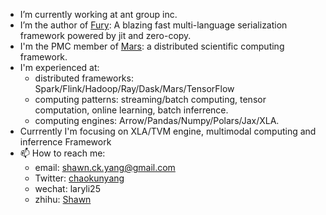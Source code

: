 

- I’m currently working at ant group inc.
- I’m the author of [Fury](https://github.com/alipay/fury): A blazing fast multi-language serialization framework powered by jit and zero-copy.
- I'm the PMC member of [Mars](https://github.com/mars-project/mars): a distributed scientific computing framework.
- I'm experienced at:
  - distributed frameworks: Spark/Flink/Hadoop/Ray/Dask/Mars/TensorFlow
  - computing patterns: streaming/batch computing, tensor computation, online learning, batch inferrence.
  - computing engines: Arrow/Pandas/Numpy/Polars/Jax/XLA.
- Currrently I'm focusing on XLA/TVM engine, multimodal computing and inferrence Framework
- 📫 How to reach me:
  - email: shawn.ck.yang@gmail.com
  - Twitter: [chaokunyang](https://twitter.com/chaokunyang)
  - wechat: laryli25
  - zhihu: [Shawn](https://www.zhihu.com/people/yang-zhao-kun-5)

